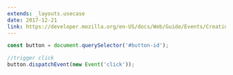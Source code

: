 ```yaml
---
extends: _layouts.usecase
date: 2017-12-21
link: https://developer.mozilla.org/en-US/docs/Web/Guide/Events/Creating_and_triggering_events
---
```



```javascript
const button = document.querySelector('#button-id');

//trigger click
button.dispatchEvent(new Event('click'));
```
